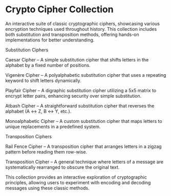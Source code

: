 # Crypto Cipher Collection
An interactive suite of classic cryptographic ciphers, showcasing various encryption techniques used throughout history. This collection includes both substitution and transposition methods, offering hands-on implementations for better understanding.

Substitution Ciphers 

Caesar Cipher – A simple substitution cipher that shifts letters in the alphabet by a fixed number of positions.

Vigenère Cipher – A polyalphabetic substitution cipher that uses a repeating keyword to shift letters dynamically.

Playfair Cipher – A digraphic substitution cipher utilizing a 5x5 matrix to encrypt letter pairs, enhancing security over simple substitution.

Atbash Cipher – A straightforward substitution cipher that reverses the alphabet (A ↔ Z, B ↔ Y, etc.).

Monoalphabetic Cipher – A custom substitution cipher that maps letters to unique replacements in a predefined system.

Transposition Ciphers

Rail Fence Cipher – A transposition cipher that arranges letters in a zigzag pattern before reading them row-wise.

Transposition Cipher – A general technique where letters of a message are systematically rearranged to obscure the original text.

This collection provides an interactive exploration of cryptographic principles, allowing users to experiment with encoding and decoding messages using these classic methods.
